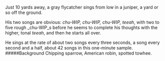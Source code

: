 Just 10 yards away, a gray flycatcher sings from low in a juniper, a yard or so off the ground. 

His two songs are obvious: _chu-WIP, chu-WIP, chu-WIP, teeah_, with two to five rough _chu-WIP_s before he seems to complete his thoughts with the higher, tonal _teeah_, and then he starts all over. 

He sings at the rate of about two songs every three seconds, a song every second and a half, about 42 songs in this one-minute sample.
#####Background
Chipping sparrow, American robin, spotted towhee. 
